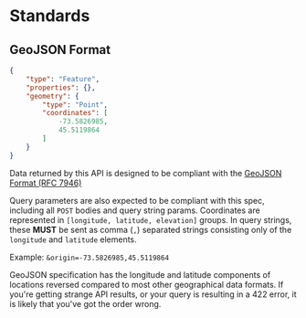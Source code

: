 # Standards

## GeoJSON Format

```json
{
    "type": "Feature",
    "properties": {},
    "geometry": {
        "type": "Point",
        "coordinates": [
            -73.5826985,
            45.5119864
        ]
    }
}
```

Data returned by this API is designed to be compliant with the 
<a href="https://tools.ietf.org/html/rfc7946" target="_blank">GeoJSON Format (RFC 7946)</a>

Query parameters are also expected to be compliant with this spec, including all `POST` bodies and query string params.
Coordinates are represented in `[longitude, latitude, elevation]` groups. In query strings, these **MUST** be sent as
comma (`,`) separated strings consisting only of the `longitude` and `latitude` elements.

Example: `&origin=-73.5826985,45.5119864`

<aside class="warning">
  GeoJSON specification has the longitude and latitude components of locations reversed compared to most other
  geographical data formats. If you're getting strange API results, or your query is resulting in a 422 error, it is
  likely that you've got the order wrong.
</aside>